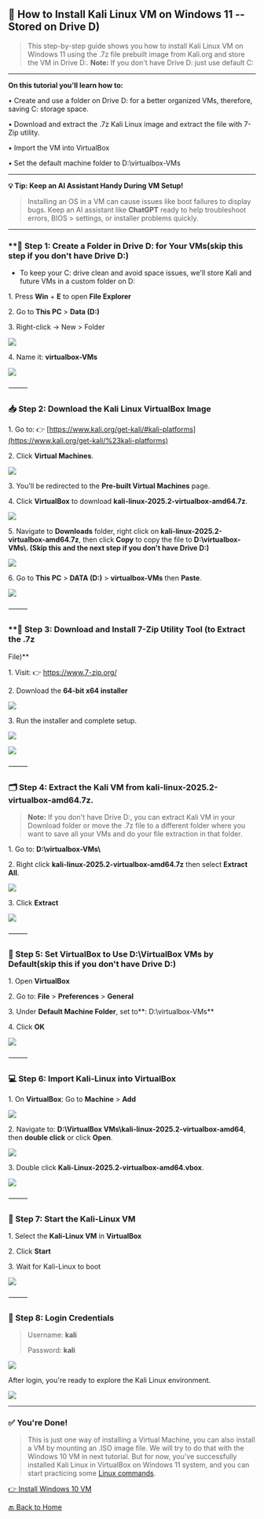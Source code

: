 ﻿## **💽 How to Install Kali Linux VM on Windows 11 -- Stored on Drive D)**

> This step-by-step guide shows you how to install Kali Linux VM on Windows 11 
> using the .7z file prebuilt image from Kali.org and store the VM in Drive D:. 
> 	**Note:** If you don't have Drive D: just use default C:

---

**On this tutorial you'll learn how to:**

• Create and use a folder on Drive D: for a better organized VMs, therefore, saving C: storage space. 

• Download and extract the .7z Kali Linux image and extract the file
with 7-Zip utility.

• Import the VM into VirtualBox

• Set the default machine folder to D:\\virtualbox-VMs

---

**💡 Tip: Keep an AI Assistant Handy During VM Setup!**

> Installing an OS in a VM can cause issues like boot failures to display bugs.
> Keep an AI assistant like **ChatGPT** ready to help troubleshoot errors, BIOS > settings, or installer problems quickly.

---

### **📁 Step 1: Create a Folder in Drive D: for Your VMs(skip this step if you don't have Drive D:)

- To keep your C: drive clean and avoid space issues, we'll store Kali
and future VMs in a custom folder on D:

1\. Press **Win** + **E** to open **File Explorer**

2\. Go to **This PC** \> **Data (D:)**

3\. Right-click → New \> Folder

![](../images/2kali2-images/1.png) 

4\. Name it: **virtualbox-VMs**

![](../images/2kali2-images/2.png) 

⸻

### **📥 Step 2: Download the Kali Linux VirtualBox Image**

1\. Go to: 👉
[https://www.kali.org/get-kali/#kali-platforms](https://www.kali.org/get-kali/%23kali-platforms)

2\. Click **Virtual Machines**.

![](../images/2kali2-images/3.png) 

3\. You'll be redirected to the **Pre-built Virtual Machines** page.

4\. Click **VirtualBox** to download
**kali-linux-2025.2-virtualbox-amd64.7z**.

![](../images/2kali2-images/4.png)
 
5\. Navigate to **Downloads** folder, right click on
**kali-linux-2025.2-virtualbox-amd64.7z**,
then click **Copy** to copy the file to **D:\\virtualbox-VMs\\. (Skip this and the next step if you don't have Drive D:)**

![](../images/2kali2-images/5.png) 

6\. Go to **This PC** \> **DATA (D:)** \> **virtualbox-VMs** then
**Paste**.

![](../images/2kali2-images/6.png) 

⸻

### **🧰 Step 3: Download and Install 7-Zip Utility Tool (to Extract the .7z
File)**

1\. Visit: 👉 <https://www.7-zip.org/>

2\. Download the **64-bit x64 installer**

![](../images/2kali2-images/7.png) 

3\. Run the installer and complete setup.

![](../images/2kali2-images/8.png) 

![](../images/2kali2-images/9.png)
 
⸻

### **🗂️ Step 4: Extract the Kali VM from kali-linux-2025.2-virtualbox-amd64.7z.**

> **Note:** If you don't have Drive D:, you can extract Kali VM in your
> Download folder or move the .7z file to a different folder where you want to 
> save all your VMs and do your file extraction in that folder.

1\. Go to: **D:\\virtualbox-VMs\\**

2\. Right click **kali-linux-2025.2-virtualbox-amd64.7z** then select
**Extract All**.

![](../images/2kali2-images/10.png) 

3\. Click **Extract**

![](../images/2kali2-images/11.png)
 
⸻

### **📂 Step 5: Set VirtualBox to Use D:\\VirtualBox VMs by Default(skip this if you don't have Drive D:)**

1\. Open **VirtualBox**

2\. Go to: **File** \> **Preferences** \> **General**

3\. Under **Default Machine Folder**, set to**: D:\\virtualbox-VMs**

4\. Click **OK**

![](../images/2kali2-images/12.png) 

⸻

### **💻 Step 6: Import Kali-Linux into VirtualBox**

1\.  On **VirtualBox**: Go to **Machine** \> **Add**

![](../images/2kali2-images/13.png) 

2\. Navigate to: **D:\\VirtualBox VMs\\kali-linux-2025.2-virtualbox-amd64**,
       then **double click** or click **Open**.

![](../images/2kali2-images/14.png) 

3\. Double click **Kali-Linux-2025.2-virtualbox-amd64.vbox**.

![](../images/2kali2-images/15.png) 

⸻

### **🚀 Step 7: Start the Kali-Linux VM**

1\. Select the **Kali-Linux VM** in **VirtualBox**

2\. Click **Start**

3\. Wait for Kali-Linux to boot

![](../images/2kali2-images/16.png) 

⸻

### **🔐 Step 8: Login Credentials**

> Username: **kali**
>
> Password: **kali**

![](../images/2kali2-images/17.png) 

After login, you're ready to explore the Kali Linux environment.

![](../images/2kali2-images/18.png) 

---

### **✅ You're Done!**

> This is just one way of installing a Virtual Machine, you can also
> install a VM by mounting an .ISO image file. We will try to do that
> with the Windows 10 VM in next tutorial. But for now, you've
> successfully installed Kali Linux in VirtualBox on Windows 11 system,
> and you can start practicing some [Linux commands](/LinuxCom.png).

[👉 Install Windows 10 VM](/3WinVM_page.md)

[🔙 Back to Home](../index.md)
